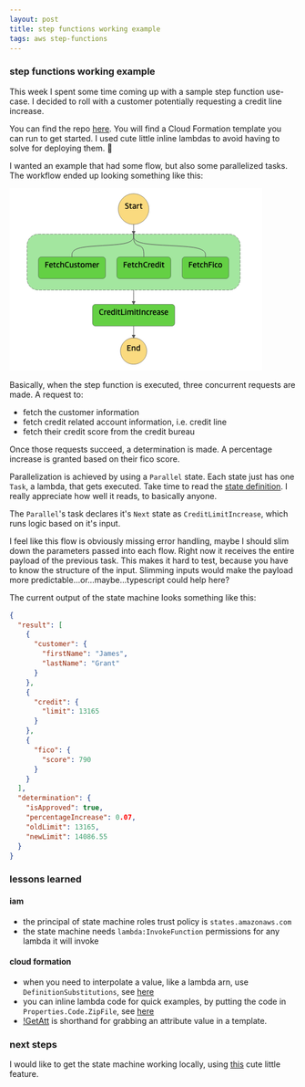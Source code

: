 ```yaml
---
layout: post
title: step functions working example
tags: aws step-functions
---
```

### step functions working example
This week I spent some time coming up with a sample step function use-case. I decided to roll with a customer potentially requesting a credit line increase.

You can find the repo [here](https://github.com/jamespgrant3/step-functions-example). You will find a Cloud Formation template you can run to get started. I used cute little inline lambdas to avoid having to solve for deploying them. 😬

I wanted an example that had some flow, but also some parallelized tasks. The workflow ended up looking something like this:

![step functions working example graph inspector](/assets/images/step-function-working-example-graph-inspector.png)

Basically, when the step function is executed, three concurrent requests are made. A request to:
- fetch the customer information
- fetch credit related account information, i.e. credit line
- fetch their credit score from the credit bureau

Once those requests succeed, a determination is made. A percentage increase is granted based on their fico score.

Parallelization is achieved by using a `Parallel` state. Each state just has one `Task`, a lambda, that gets executed. Take time to read the [state definition](https://github.com/jamespgrant3/step-functions-example/blob/ef69b024e0bf66237319937e9eb3fdbfe145a9fd/template.yml#L9). I really appreciate how well it reads, to basically anyone.

The `Parallel`'s task declares it's `Next` state as `CreditLimitIncrease`, which runs logic based on it's input.

I feel like this flow is obviously missing error handling, maybe I should slim down the parameters passed into each flow. Right now it receives the entire payload of the previous task. This makes it hard to test, because you have to know the structure of the input. Slimming inputs would make the payload more predictable...or...maybe...typescript could help here?

The current output of the state machine looks something like this:

```json
{
  "result": [
    {
      "customer": {
        "firstName": "James",
        "lastName": "Grant"
      }
    },
    {
      "credit": {
        "limit": 13165
      }
    },
    {
      "fico": {
        "score": 790
      }
    }
  ],
  "determination": {
    "isApproved": true,
    "percentageIncrease": 0.07,
    "oldLimit": 13165,
    "newLimit": 14086.55
  }
}
```

### lessons learned
#### iam
- the principal of state machine roles trust policy is `states.amazonaws.com`
- the state machine needs `lambda:InvokeFunction` permissions for any lambda it will invoke

#### cloud formation
- when you need to interpolate a value, like a lambda arn, use `DefinitionSubstitutions`, see [here](https://github.com/jamespgrant3/step-functions-example/blob/ef69b024e0bf66237319937e9eb3fdbfe145a9fd/template.yml#L61)
- you can inline lambda code for quick examples, by putting the code in `Properties.Code.ZipFile`, see [here](https://github.com/jamespgrant3/step-functions-example/blob/ef69b024e0bf66237319937e9eb3fdbfe145a9fd/template.yml#L104)
- [!GetAtt](https://docs.aws.amazon.com/AWSCloudFormation/latest/UserGuide/intrinsic-function-reference-getatt.html) is shorthand for grabbing an attribute value in a template.

### next steps
I would like to get the state machine working locally, using [this](https://docs.aws.amazon.com/step-functions/latest/dg/sfn-local.html) cute little feature.
